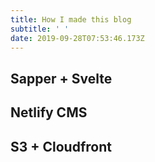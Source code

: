 ```yaml
---
title: How I made this blog
subtitle: ' '
date: 2019-09-28T07:53:46.173Z
---
```

Sapper + Svelte
---
Netlify CMS
---
S3 + Cloudfront
---
